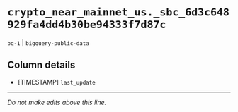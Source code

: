 # `crypto_near_mainnet_us._sbc_6d3c648929fa4dd4b30be94333f7d87c`
`bq-1` | `bigquery-public-data`

## Column details
* [TIMESTAMP] `last_update`

-------------------------------------------------------------------------------
*Do not make edits above this line.*
